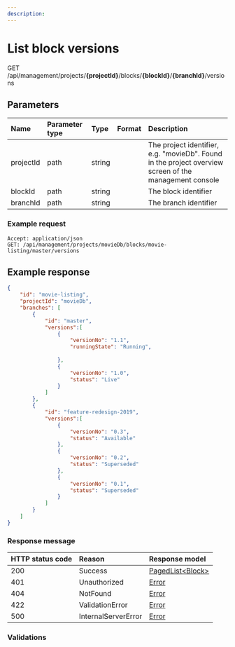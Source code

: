 ```yaml
---
description: 
---
```

# List block versions

<span class="label label--get">GET</span> /api/management/projects/**{projectId}**/blocks/**{blockId}**/**{branchId}**/versions

## Parameters

| Name          | Parameter type | Type   | Format | Description                                                                                            |
| :--------     | :------------- | :----- | :----- | :----------------------------------------------------------------------------------------------------- |
| projectId     | path           | string |        | The project identifier, e.g. "movieDb". Found in the project overview screen of the management console |
| blockId       | path           | string |        | The block identifier                                                                                   |
| branchId      | path           | string |        | The branch identifier                                                                                  |

### Example request

```http
Accept: application/json
GET: /api/management/projects/movieDb/blocks/movie-listing/master/versions
```

## Example response

```json
{ 
    "id": "movie-listing",
    "projectId": "movieDb",
    "branches": [
        {
            "id": "master",
            "versions":[                
                {
                    "versionNo": "1.1",
                    "runningState": "Running",
                    
                },
                {
                    "versionNo": "1.0",
                    "status": "Live"
                }
            ]
        },
        {
            "id": "feature-redesign-2019",
            "versions":[
                {
                    "versionNo": "0.3",
                    "status": "Available"
                },
                {
                    "versionNo": "0.2",
                    "status": "Superseded"
                },
                {
                    "versionNo": "0.1",
                    "status": "Superseded"
                }
            ]
        }
    ]
}
```

### Response message

| HTTP status code | Reason              | Response model                            |
| :--------------- | :------------------ | :---------------------------------------- |
| 200              | Success             | [PagedList&lt;Block&gt;](/model/block.md) |
| 401              | Unauthorized        | [Error](/key-concepts/errors.md)          |
| 404              | NotFound            | [Error](/key-concepts/errors.md)          |
| 422              | ValidationError     | [Error](/key-concepts/errors.md)          |
| 500              | InternalServerError | [Error](/key-concepts/errors.md)          |

### Validations